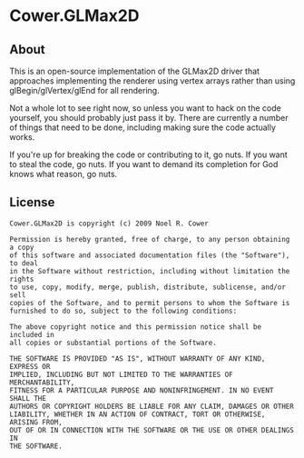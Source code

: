 Cower.GLMax2D
===================================================================================================

About
---------------------------------------------------------------------------------------------------
This is an open-source implementation of the GLMax2D driver that approaches implementing the renderer using vertex arrays rather than using glBegin/glVertex/glEnd for all rendering.

Not a whole lot to see right now, so unless you want to hack on the code yourself, you should probably just pass it by.  There are currently a number of things that need to be done, including making sure the code actually works.

If you're up for breaking the code or contributing to it, go nuts.  If you want to steal the code, go nuts.  If you want to demand its completion for God knows what reason, go nuts.

License
---------------------------------------------------------------------------------------------------

	Cower.GLMax2D is copyright (c) 2009 Noel R. Cower
	
	Permission is hereby granted, free of charge, to any person obtaining a copy
	of this software and associated documentation files (the "Software"), to deal
	in the Software without restriction, including without limitation the rights
	to use, copy, modify, merge, publish, distribute, sublicense, and/or sell
	copies of the Software, and to permit persons to whom the Software is
	furnished to do so, subject to the following conditions:
	
	The above copyright notice and this permission notice shall be included in
	all copies or substantial portions of the Software.
	
	THE SOFTWARE IS PROVIDED "AS IS", WITHOUT WARRANTY OF ANY KIND, EXPRESS OR
	IMPLIED, INCLUDING BUT NOT LIMITED TO THE WARRANTIES OF MERCHANTABILITY,
	FITNESS FOR A PARTICULAR PURPOSE AND NONINFRINGEMENT. IN NO EVENT SHALL THE
	AUTHORS OR COPYRIGHT HOLDERS BE LIABLE FOR ANY CLAIM, DAMAGES OR OTHER
	LIABILITY, WHETHER IN AN ACTION OF CONTRACT, TORT OR OTHERWISE, ARISING FROM,
	OUT OF OR IN CONNECTION WITH THE SOFTWARE OR THE USE OR OTHER DEALINGS IN
	THE SOFTWARE.

